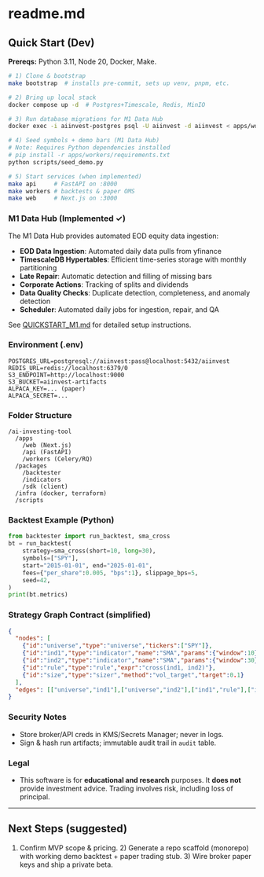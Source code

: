 # readme.md

## Quick Start (Dev)
**Prereqs:** Python 3.11, Node 20, Docker, Make.

```bash
# 1) Clone & bootstrap
make bootstrap  # installs pre‑commit, sets up venv, pnpm, etc.

# 2) Bring up local stack
docker compose up -d  # Postgres+Timescale, Redis, MinIO

# 3) Run database migrations for M1 Data Hub
docker exec -i aiinvest-postgres psql -U aiinvest -d aiinvest < apps/workers/migration.sql

# 4) Seed symbols + demo bars (M1 Data Hub)
# Note: Requires Python dependencies installed
# pip install -r apps/workers/requirements.txt
python scripts/seed_demo.py

# 5) Start services (when implemented)
make api     # FastAPI on :8000
make workers # backtests & paper OMS
make web     # Next.js on :3000
```

### M1 Data Hub (Implemented ✓)
The M1 Data Hub provides automated EOD equity data ingestion:
- **EOD Data Ingestion**: Automated daily data pulls from yfinance
- **TimescaleDB Hypertables**: Efficient time-series storage with monthly partitioning
- **Late Repair**: Automatic detection and filling of missing bars
- **Corporate Actions**: Tracking of splits and dividends
- **Data Quality Checks**: Duplicate detection, completeness, and anomaly detection
- **Scheduler**: Automated daily jobs for ingestion, repair, and QA

See [QUICKSTART_M1.md](QUICKSTART_M1.md) for detailed setup instructions.

### Environment (.env)
```
POSTGRES_URL=postgresql://aiinvest:pass@localhost:5432/aiinvest
REDIS_URL=redis://localhost:6379/0
S3_ENDPOINT=http://localhost:9000
S3_BUCKET=aiinvest-artifacts
ALPACA_KEY=... (paper)
ALPACA_SECRET=...
```

### Folder Structure
```
/ai-investing-tool
  /apps
    /web (Next.js)
    /api (FastAPI)
    /workers (Celery/RQ)
  /packages
    /backtester
    /indicators
    /sdk (client)
  /infra (docker, terraform)
  /scripts
```

### Backtest Example (Python)
```python
from backtester import run_backtest, sma_cross
bt = run_backtest(
    strategy=sma_cross(short=10, long=30),
    symbols=["SPY"],
    start="2015-01-01", end="2025-01-01",
    fees={"per_share":0.005, "bps":1}, slippage_bps=5,
    seed=42,
)
print(bt.metrics)
```

### Strategy Graph Contract (simplified)
```json
{
  "nodes": [
    {"id":"universe","type":"universe","tickers":["SPY"]},
    {"id":"ind1","type":"indicator","name":"SMA","params":{"window":10}},
    {"id":"ind2","type":"indicator","name":"SMA","params":{"window":30}},
    {"id":"rule","type":"rule","expr":"cross(ind1, ind2)"},
    {"id":"size","type":"sizer","method":"vol_target","target":0.1}
  ],
  "edges": [["universe","ind1"],["universe","ind2"],["ind1","rule"],["ind2","rule"],["rule","size"]]
}
```

### Security Notes
- Store broker/API creds in KMS/Secrets Manager; never in logs.
- Sign & hash run artifacts; immutable audit trail in `audit` table.

### Legal
- This software is for **educational and research** purposes. It **does not** provide investment advice. Trading involves risk, including loss of principal.

---

## Next Steps (suggested)
1) Confirm MVP scope & pricing. 2) Generate a repo scaffold (monorepo) with working demo backtest + paper trading stub. 3) Wire broker paper keys and ship a private beta.